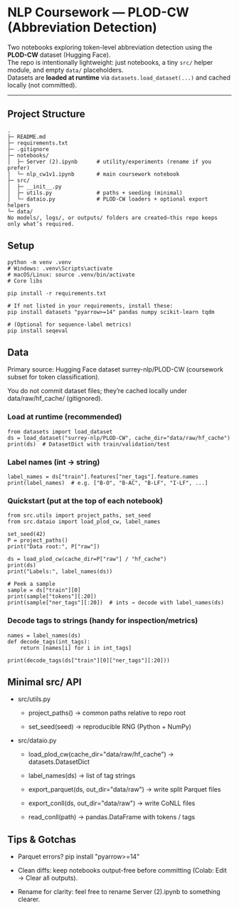 # NLP Coursework — PLOD-CW (Abbreviation Detection)

Two notebooks exploring token-level abbreviation detection using the **PLOD-CW** dataset (Hugging Face).  
The repo is intentionally lightweight: just notebooks, a tiny `src/` helper module, and empty `data/` placeholders.  
Datasets are **loaded at runtime** via `datasets.load_dataset(...)` and cached locally (not committed).

---

## Project Structure
```text
.
├─ README.md
├─ requirements.txt
├─ .gitignore
├─ notebooks/
│  ├─ Server (2).ipynb      # utility/experiments (rename if you prefer)
│  └─ nlp_cw1v1.ipynb       # main coursework notebook
├─ src/
│  ├─ __init__.py
│  ├─ utils.py              # paths + seeding (minimal)
│  └─ dataio.py             # PLOD-CW loaders + optional export helpers
└─ data/
No models/, logs/, or outputs/ folders are created—this repo keeps only what’s required.
```

## Setup

    python -m venv .venv
    # Windows: .venv\Scripts\activate 
    # macOS/Linux: source .venv/bin/activate 
    # Core libs
    
    pip install -r requirements.txt
    
    # If not listed in your requirements, install these:
    pip install datasets "pyarrow>=14" pandas numpy scikit-learn tqdm
    
    # (Optional for sequence-label metrics)
    pip install seqeval

## Data

Primary source: Hugging Face dataset surrey-nlp/PLOD-CW (coursework subset for token classification).

You do not commit dataset files; they’re cached locally under data/raw/hf_cache/ (gitignored).

### Load at runtime (recommended)

    from datasets import load_dataset
    ds = load_dataset("surrey-nlp/PLOD-CW", cache_dir="data/raw/hf_cache")
    print(ds)  # DatasetDict with train/validation/test

### Label names (int → string)

    label_names = ds["train"].features["ner_tags"].feature.names
    print(label_names)  # e.g. ["B-O", "B-AC", "B-LF", "I-LF", ...]

### Quickstart (put at the top of each notebook)

    from src.utils import project_paths, set_seed
    from src.dataio import load_plod_cw, label_names
    
    set_seed(42)
    P = project_paths()
    print("Data root:", P["raw"])
    
    ds = load_plod_cw(cache_dir=P["raw"] / "hf_cache")
    print(ds)
    print("Labels:", label_names(ds))
    
    # Peek a sample
    sample = ds["train"][0]
    print(sample["tokens"][:20])
    print(sample["ner_tags"][:20])  # ints → decode with label_names(ds)

### Decode tags to strings (handy for inspection/metrics)

    names = label_names(ds)
    def decode_tags(int_tags):
        return [names[i] for i in int_tags]
        
    print(decode_tags(ds["train"][0]["ner_tags"][:20]))

## Minimal src/ API

- src/utils.py

  - project_paths() → common paths relative to repo root

  - set_seed(seed) → reproducible RNG (Python + NumPy)

- src/dataio.py

  - load_plod_cw(cache_dir="data/raw/hf_cache") → datasets.DatasetDict
  
  - label_names(ds) → list of tag strings
  
  - export_parquet(ds, out_dir="data/raw") → write split Parquet files
  
  - export_conll(ds, out_dir="data/raw") → write CoNLL files
  
  - read_conll(path) → pandas.DataFrame with tokens / tags

## Tips & Gotchas

  - Parquet errors? pip install "pyarrow>=14"
  
  - Clean diffs: keep notebooks output-free before committing (Colab: Edit → Clear all outputs).
  
  - Rename for clarity: feel free to rename Server (2).ipynb to something clearer.
